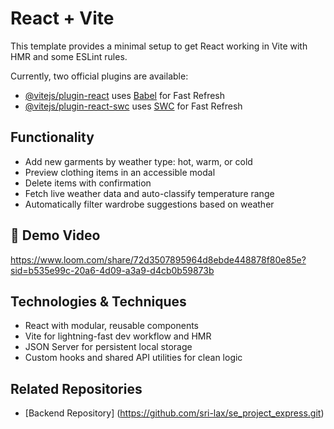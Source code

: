 # React + Vite

This template provides a minimal setup to get React working in Vite with HMR and some ESLint rules.

Currently, two official plugins are available:

- [@vitejs/plugin-react](https://github.com/vitejs/vite-plugin-react/blob/main/packages/plugin-react/README.md) uses [Babel](https://babeljs.io/) for Fast Refresh
- [@vitejs/plugin-react-swc](https://github.com/vitejs/vite-plugin-react-swc) uses [SWC](https://swc.rs/) for Fast Refresh

## Functionality

- Add new garments by weather type: hot, warm, or cold
- Preview clothing items in an accessible modal
- Delete items with confirmation
- Fetch live weather data and auto-classify temperature range
- Automatically filter wardrobe suggestions based on weather

## 🎥 Demo Video

https://www.loom.com/share/72d3507895964d8ebde448878f80e85e?sid=b535e99c-20a6-4d09-a3a9-d4cb0b59873b

## Technologies & Techniques

- React with modular, reusable components
- Vite for lightning-fast dev workflow and HMR
- JSON Server for persistent local storage
- Custom hooks and shared API utilities for clean logic

## Related Repositories

- [Backend Repository] (https://github.com/sri-lax/se_project_express.git)

